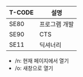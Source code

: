 | T-CODE | 설명 |
|---|---|
| SE80 | 프로그램 개발 |
| SE90 | CTS |
| SE11 | 딕셔너리 |

* /n: 현재 페이지에서 열기
* /o: 새창으로 열기 
